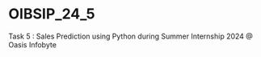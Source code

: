 # OIBSIP_24_5
 Task 5 : Sales Prediction using Python during Summer Internship 2024 @ Oasis Infobyte
